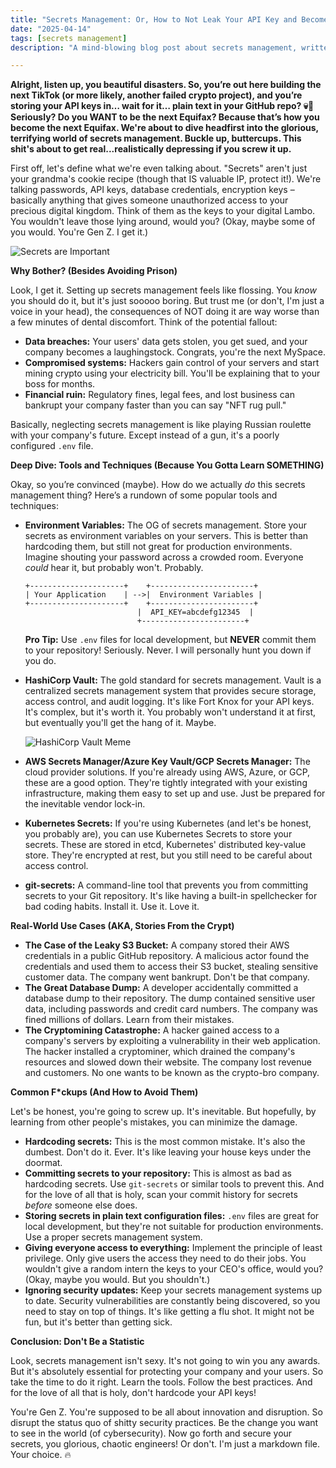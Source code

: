 ```yaml
---
title: "Secrets Management: Or, How to Not Leak Your API Key and Become a Meme"
date: "2025-04-14"
tags: [secrets management]
description: "A mind-blowing blog post about secrets management, written for chaotic Gen Z engineers. Prepare to question everything you thought you knew (or didn't know, let's be honest)."

---
```


**Alright, listen up, you beautiful disasters. So, you’re out here building the next TikTok (or more likely, another failed crypto project), and you’re storing your API keys in… wait for it… plain text in your GitHub repo? 💀🙏 Seriously? Do you WANT to be the next Equifax? Because that’s how you become the next Equifax. We're about to dive headfirst into the glorious, terrifying world of secrets management. Buckle up, buttercups. This shit's about to get real...realistically depressing if you screw it up.**

First off, let's define what we're even talking about. "Secrets" aren't just your grandma's cookie recipe (though that IS valuable IP, protect it!). We're talking passwords, API keys, database credentials, encryption keys – basically anything that gives someone unauthorized access to your precious digital kingdom. Think of them as the keys to your digital Lambo. You wouldn't leave those lying around, would you? (Okay, maybe some of you would. You're Gen Z. I get it.)

![Secrets are Important](https://i.imgflip.com/70p8k9.jpg)

**Why Bother? (Besides Avoiding Prison)**

Look, I get it. Setting up secrets management feels like flossing. You *know* you should do it, but it's just sooooo boring. But trust me (or don't, I'm just a voice in your head), the consequences of NOT doing it are way worse than a few minutes of dental discomfort. Think of the potential fallout:

*   **Data breaches:** Your users' data gets stolen, you get sued, and your company becomes a laughingstock. Congrats, you're the next MySpace.
*   **Compromised systems:** Hackers gain control of your servers and start mining crypto using your electricity bill. You'll be explaining that to your boss for months.
*   **Financial ruin:** Regulatory fines, legal fees, and lost business can bankrupt your company faster than you can say "NFT rug pull."

Basically, neglecting secrets management is like playing Russian roulette with your company's future. Except instead of a gun, it's a poorly configured `.env` file.

**Deep Dive: Tools and Techniques (Because You Gotta Learn SOMETHING)**

Okay, so you’re convinced (maybe). How do we actually *do* this secrets management thing? Here’s a rundown of some popular tools and techniques:

*   **Environment Variables:** The OG of secrets management. Store your secrets as environment variables on your servers. This is better than hardcoding them, but still not great for production environments. Imagine shouting your password across a crowded room. Everyone *could* hear it, but probably won't. Probably.

    ```ascii
    +---------------------+    +-----------------------+
    | Your Application    | -->|  Environment Variables |
    +---------------------+    +-----------------------+
                             |  API_KEY=abcdefg12345  |
                             +-----------------------+
    ```

    **Pro Tip:** Use `.env` files for local development, but **NEVER** commit them to your repository! Seriously. Never. I will personally hunt you down if you do.

*   **HashiCorp Vault:** The gold standard for secrets management. Vault is a centralized secrets management system that provides secure storage, access control, and audit logging. It's like Fort Knox for your API keys. It's complex, but it's worth it. You probably won't understand it at first, but eventually you'll get the hang of it. Maybe.

    ![HashiCorp Vault Meme](https://i.kym-cdn.com/photos/images/newsfeed/001/347/729/376.jpg)

*   **AWS Secrets Manager/Azure Key Vault/GCP Secrets Manager:** The cloud provider solutions. If you're already using AWS, Azure, or GCP, these are a good option. They're tightly integrated with your existing infrastructure, making them easy to set up and use. Just be prepared for the inevitable vendor lock-in.

*   **Kubernetes Secrets:** If you're using Kubernetes (and let's be honest, you probably are), you can use Kubernetes Secrets to store your secrets. These are stored in etcd, Kubernetes' distributed key-value store. They're encrypted at rest, but you still need to be careful about access control.

*   **git-secrets:** A command-line tool that prevents you from committing secrets to your Git repository. It's like having a built-in spellchecker for bad coding habits. Install it. Use it. Love it.

**Real-World Use Cases (AKA, Stories From the Crypt)**

*   **The Case of the Leaky S3 Bucket:** A company stored their AWS credentials in a public GitHub repository. A malicious actor found the credentials and used them to access their S3 bucket, stealing sensitive customer data. The company went bankrupt. Don't be that company.
*   **The Great Database Dump:** A developer accidentally committed a database dump to their repository. The dump contained sensitive user data, including passwords and credit card numbers. The company was fined millions of dollars. Learn from their mistakes.
*   **The Cryptomining Catastrophe:** A hacker gained access to a company's servers by exploiting a vulnerability in their web application. The hacker installed a cryptominer, which drained the company's resources and slowed down their website. The company lost revenue and customers. No one wants to be known as the crypto-bro company.

**Common F\*ckups (And How to Avoid Them)**

Let's be honest, you're going to screw up. It's inevitable. But hopefully, by learning from other people's mistakes, you can minimize the damage.

*   **Hardcoding secrets:** This is the most common mistake. It's also the dumbest. Don't do it. Ever. It's like leaving your house keys under the doormat.
*   **Committing secrets to your repository:** This is almost as bad as hardcoding secrets. Use `git-secrets` or similar tools to prevent this. And for the love of all that is holy, scan your commit history for secrets *before* someone else does.
*   **Storing secrets in plain text configuration files:** `.env` files are great for local development, but they're not suitable for production environments. Use a proper secrets management system.
*   **Giving everyone access to everything:** Implement the principle of least privilege. Only give users the access they need to do their jobs. You wouldn't give a random intern the keys to your CEO's office, would you? (Okay, maybe you would. But you shouldn't.)
*   **Ignoring security updates:** Keep your secrets management systems up to date. Security vulnerabilities are constantly being discovered, so you need to stay on top of things. It's like getting a flu shot. It might not be fun, but it's better than getting sick.

**Conclusion: Don't Be a Statistic**

Look, secrets management isn't sexy. It's not going to win you any awards. But it's absolutely essential for protecting your company and your users. So take the time to do it right. Learn the tools. Follow the best practices. And for the love of all that is holy, don't hardcode your API keys!

You're Gen Z. You're supposed to be all about innovation and disruption. So disrupt the status quo of shitty security practices. Be the change you want to see in the world (of cybersecurity). Now go forth and secure your secrets, you glorious, chaotic engineers!
Or don't. I'm just a markdown file. Your choice. 🔥

